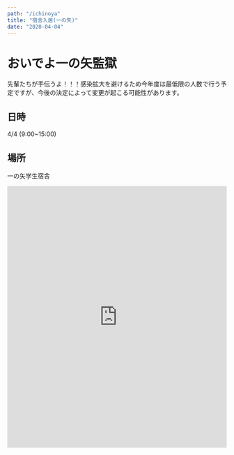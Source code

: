 ```yaml
---
path: "/ichinoya"
title: "宿舎入居(一の矢)"
date: "2020-04-04"
---
```


# おいでよ一の矢監獄

先輩たちが手伝うよ！！！感染拡大を避けるため今年度は最低限の人数で行う予定ですが、今後の決定によって変更が起こる可能性があります。

## 日時

4/4 (9:00~15:00)

## 場所

一の矢学生宿舎

<iframe src="https://www.google.com/maps/embed?pb=!1m18!1m12!1m3!1d2119.0310720150005!2d140.09869863459394!3d36.1182352983953!2m3!1f0!2f0!3f0!3m2!1i1024!2i768!4f13.1!3m3!1m2!1s0x6022095312de9a2b%3A0x772a100dd6763ded!2z562R5rOi5aSn5a2mIOS4gOOBruefoueUn-a0u-OCu-ODs-OCv-ODvOeuoeeQhuS6i-WLmeWupA!5e0!3m2!1sja!2sjp!4v1585014731454!5m2!1sja!2sjp" width="600" height="600" frameborder="0" style="border:0; width:100%" allowfullscreen="" aria-hidden="false" tabindex="0"></iframe>

